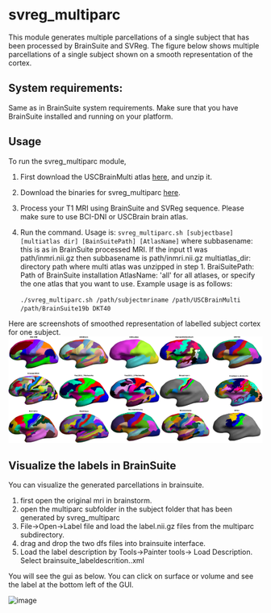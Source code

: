 # svreg_multiparc
This module generates multiple parcellations of a single subject that has been processed by BrainSuite and SVReg. The figure below shows multiple parcellations of a single subject shown on a smooth representation of the cortex.

## System requirements: 
Same as in BrainSuite system requirements. Make sure that you have BrainSuite installed and running on your platform.

## Usage
To run the svreg_multiparc module, 
1. First download the USCBrainMulti atlas [here](https://drive.google.com/file/d/1YpQH8rQA0v2lNFXR-XdWPIfmleO_095-/view?usp=sharing), and unzip it.
2. Download the binaries for svreg_multiparc [here](https://github.com/ajoshiusc/svreg_multiparc/releases).
3. Process your T1 MRI using BrainSuite and SVReg sequence. Please make sure to use BCI-DNI or USCBrain brain atlas. 
4. Run the command. Usage is: ``svreg_multiparc.sh [subjectbase] [multiatlas dir] [BainSuitePath] [AtlasName]``
where 
subbasename: this is as in BrainSuite processed MRI. If the input t1 was path/inmri.nii.gz then subbasename is path/inmri.nii.gz
multiatlas_dir: directory path where multi atlas was unzipped in step 1.
BraiSuitePath: Path of BrainSuite installation
AtlasName: 'all' for all atlases, or specify the one atlas that you want to use. Example usage is as follows:

    ``./svreg_multiparc.sh /path/subjectmriname /path/USCBrainMulti /path/BrainSuite19b DKT40``


Here are screenshots of smoothed representation of labelled subject cortex for one subject.
![multiparc](multiparc.png)

## Visualize the labels in BrainSuite
You can visualize the generated parcellations in brainsuite.
1. first open the original mri in brainstorm.
2. open the multiparc subfolder in the subject folder that has been generated by svreg_multiparc
3. File->Open->Label file and load the label.nii.gz files from the multiparc subdirectory.
4. drag and drop the two dfs files into brainsuite interface.
5. Load the label description by Tools->Painter tools-> Load Description. Select brainsuite_labeldescrition.<atlas>.xml

You will see the gui as below. You can click on surface or volume and see the label at the bottom left of the GUI.

![image](https://user-images.githubusercontent.com/15238551/117532473-9127dd80-af9c-11eb-802c-cb4543973c87.png)
